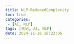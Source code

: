```yaml
---
title: NLP-ReducedComplexity
toc: true
categories:
 - [AI, NLP]
tags: [笔记, AI, NLP]
date: 2024-11-16 18:22:06
---
```


<!-- more -->
